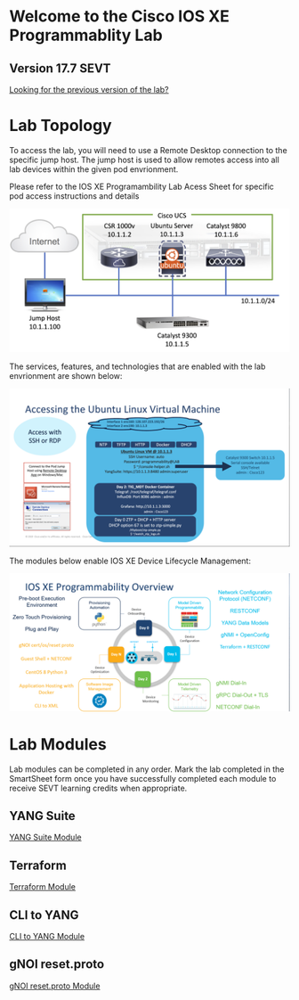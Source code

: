 # Welcome to the Cisco IOS XE Programmablity Lab

## Version 17.7 SEVT

[Looking for the previous version of the lab?](https://github.com/jeremycohoe/cisco-ios-xe-programmability-lab)

# Lab Topology
To access the lab, you will need to use a Remote Desktop connection to the specific jump host. The jump host is used to allow remotes access into all lab devices within the given pod envrionment.

Please refer to the IOS XE Programambility Lab Acess Sheet for specific pod access instructions and details

![](./imgs/lab_topology.png)

The services, features, and technologies that are enabled with the lab envrionment are shown below:

![](./imgs/pod_details.png)

The modules below enable IOS XE Device Lifecycle Management:

![](./imgs/device_lifecycle.png)

# Lab Modules

Lab modules can be completed in any order. Mark the lab completed in the SmartSheet form once you have successfully completed each module to receive SEVT learning credits when appropriate. 

## YANG Suite

[YANG Suite Module](YANGSuite.md)

## Terraform

[Terraform Module](Terraform.md)

## CLI to YANG

[CLI to YANG Module](CLI2YANG.md)

## gNOI reset.proto

[gNOI reset.proto Module](gNOI_reset_proto.md)



